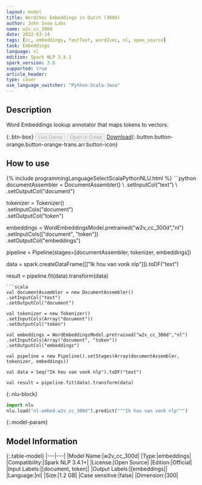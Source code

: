 ```yaml
---
layout: model
title: Word2Vec Embeddings in Dutch (300d)
author: John Snow Labs
name: w2v_cc_300d
date: 2022-03-14
tags: [cc, embeddings, fastText, word2vec, nl, open_source]
task: Embeddings
language: nl
edition: Spark NLP 3.4.1
spark_version: 3.0
supported: true
article_header:
type: cover
use_language_switcher: "Python-Scala-Java"
---
```


## Description

Word Embeddings lookup annotator that maps tokens to vectors.

{:.btn-box}
<button class="button button-orange" disabled>Live Demo</button>
<button class="button button-orange" disabled>Open in Colab</button>
[Download](https://s3.amazonaws.com/auxdata.johnsnowlabs.com/public/models/w2v_cc_300d_nl_3.4.1_3.0_1647294285411.zip){:.button.button-orange.button-orange-trans.arr.button-icon}

## How to use



<div class="tabs-box" markdown="1">
{% include programmingLanguageSelectScalaPythonNLU.html %}
```python
documentAssembler = DocumentAssembler() \
.setInputCol("text") \
.setOutputCol("document")

tokenizer = Tokenizer() \
.setInputCols("document") \
.setOutputCol("token")

embeddings = WordEmbeddingsModel.pretrained("w2v_cc_300d","nl") \
.setInputCols(["document", "token"]) \
.setOutputCol("embeddings")

pipeline = Pipeline(stages=[documentAssembler, tokenizer, embeddings])

data = spark.createDataFrame([["Ik hou van vonk nlp"]]).toDF("text")

result = pipeline.fit(data).transform(data)
```
```scala
val documentAssembler = new DocumentAssembler() 
.setInputCol("text") 
.setOutputCol("document")

val tokenizer = new Tokenizer() 
.setInputCols(Array("document"))
.setOutputCol("token")

val embeddings = WordEmbeddingsModel.pretrained("w2v_cc_300d","nl") 
.setInputCols(Array("document", "token")) 
.setOutputCol("embeddings")

val pipeline = new Pipeline().setStages(Array(documentAssembler, tokenizer, embeddings))

val data = Seq("Ik hou van vonk nlp").toDF("text")

val result = pipeline.fit(data).transform(data)
```


{:.nlu-block}
```python
import nlu
nlu.load("nl.embed.w2v_cc_300d").predict("""Ik hou van vonk nlp""")
```

</div>

{:.model-param}
## Model Information

{:.table-model}
|---|---|
|Model Name:|w2v_cc_300d|
|Type:|embeddings|
|Compatibility:|Spark NLP 3.4.1+|
|License:|Open Source|
|Edition:|Official|
|Input Labels:|[document, token]|
|Output Labels:|[embeddings]|
|Language:|nl|
|Size:|1.2 GB|
|Case sensitive:|false|
|Dimension:|300|